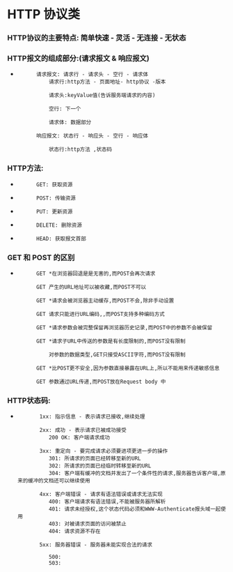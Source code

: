 #   HTTP 协议类
###     HTTP协议的主要特点: 简单快速 - 灵活 - 无连接 - 无状态

###     HTTP报文的组成部分:(请求报文 & 响应报文)
*           请求报文: 请求行 - 请求头 - 空行 - 请求体
                请求行:http方法 - 页面地址- http协议 -版本

                请求头:keyValue值(告诉服务端请求的内容)

                空行: 下一个

                请求体: 数据部分

            响应报文: 状态行 - 响应头 - 空行 - 响应体

                状态行:http方法 ,状态码

###     HTTP方法:
*           GET: 获取资源
*           POST: 传输资源
*           PUT: 更新资源
*           DELETE: 删除资源
*           HEAD: 获取报文首部

###     GET 和 POST 的区别

*           GET *在浏览器回退是是无害的,而POST会再次请求

            GET 产生的URL地址可以被收藏,而POST不可以
            
            GET *请求会被浏览器主动缓存,而POST不会,除非手动设置
            
            GET 请求只能进行URL编码,,而POST支持多种编码方式
            
            GET *请求参数会被完整保留再浏览器历史记录,而POST中的参数不会被保留
            
            GET *请求子URL中传送的参数是有长度限制的,而POST没有限制
            
                对参数的数据类型,GET只接受ASCII字符,而POST没有限制
                        
            GET *比POST更不安全,因为参数直接暴露在URL上,所以不能用来传递敏感信息
                        
            GET 参数通过URL传递,而POST放在Request body 中
            

###     HTTP状态码:

*            1xx: 指示信息 - 表示请求已接收,继续处理

             2xx: 成功 - 表示请求已被成功接受
                200 OK: 客户端请求成功
             
             3xx: 重定向 - 要完成请求必须要进项更进一步的操作
                301: 所请求的页面已经转移至新的URL
                302: 所请求的页面已经临时转移至新的URL
                304: 客户端有缓冲的文档并发出了一个条件性的请求,服务器告诉客户端,原来的缓冲的文档还可以继续使用

             4xx: 客户端错误 - 请求有语法错误或请求无法实现
                400: 客户端请求有语法错误,不能被服务器所解析
                401: 请求未经授权,这个状态代码必须和WWW-Authenticate报头域一起使用
                403: 对被请求页面的访问被禁止
                404: 请求资源不存在

             5xx: 服务器错误 - 服务器未能实现合法的请求

                500:
                503: